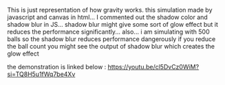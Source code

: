 This is just representation of how gravity works. this simulation made by javascript and canvas in html...
I commented out the shadow color and shadow blur in JS... shadow blur might give some sort of glow effect but it reduces the performance significantly...
also... i am simulating with 500 balls so the shadow blur reduces performance dangerously if you reduce the ball count you might see the output of shadow blur which creates the glow effect

the demonstration is linked below :
https://youtu.be/cl5DvCz0WiM?si=TQ8H5u1fWq7be4Xv

